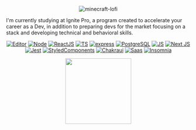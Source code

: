 
<div align="center">
	
![minecraft-lofi](https://user-images.githubusercontent.com/88446498/174677250-177762fc-4550-4efe-8279-a8508e05ab89.gif)
	
</div>

I'm currently studying at Ignite Pro, a program created to accelerate your career as a Dev, in addition to preparing devs for the market focusing on a stack and developing technical and behavioral skills.

<div align="center">
 	
[![Editor](https://img.shields.io/badge/Editor-VSCode-blue?style=for-the-badge&logo=visual-studio-code&logoColor=white)](https://code.visualstudio.com/)
[![Node](https://img.shields.io/badge/Node.JS-37C411?style=for-the-badge&logo=node.js&logoColor=white)](https://nodejs.org/en/)
[![ReactJS](https://img.shields.io/badge/React-20232A?style=for-the-badge&logo=react&logoColor=61DAFB)](https://pt-br.reactjs.org/)
[![TS](https://img.shields.io/badge/TypeScript-0077B5?style=for-the-badge&logo=typescript&logoColor=white)](https://www.typescriptlang.org)
[![express](https://img.shields.io/badge/Express-000000?style=for-the-badge&logo=express&logoColor=white)](https://expressjs.com/pt-br/)
[![PostgreSQL](https://img.shields.io/badge/PostgreSQL-316192?style=for-the-badge&logo=postgresql&logoColor=white)](https://www.postgresql.org/)
[![JS](https://img.shields.io/badge/Javascript-F4D03F?style=for-the-badge&logo=javascript&logoColor=black)](https://developer.mozilla.org/pt-BR/docs/Web/JavaScript)
[![Next JS](https://img.shields.io/badge/Next-black?style=for-the-badge&logo=next.js&logoColor=white)](https://nextjs.org/)
[![Jest](https://img.shields.io/badge/Jest-C21325?style=for-the-badge&logo=jest&logoColor=white)](https://jestjs.io/pt-BR/)
[![StyledComponents](https://img.shields.io/badge/styled--components-DB7093?style=for-the-badge&logo=styled-components&logoColor=white)](https://styled-components.com/)
[![Chakraui](https://img.shields.io/badge/Chakra--ui-81E6D9?style=for-the-badge&logo=chakra-ui&logoColor=white)](https://chakra-ui.com/)
[![Saas](https://img.shields.io/badge/Sass-CC6699?style=for-the-badge&logo=sass&logoColor=white)](https://sass-lang.com/)
[![Insomnia](https://img.shields.io/badge/Insomnia-black?style=for-the-badge&logo=insomnia&logoColor=5849BE)](https://insomnia.rest/)
	
  <a href="https://github.com/DouglasSoares16">
  <img height="180em" src="https://github-readme-stats.vercel.app/api/top-langs/?username=DouglasSoares16&layout=compact&theme=tokyonight"/>
</div>
